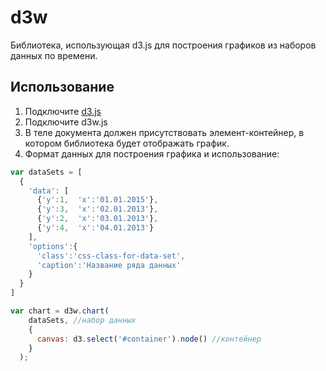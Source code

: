 d3w
===
Библиотека, использующая d3.js для построения графиков из наборов данных по времени.

Использование
---------
1. Подключите [d3.js](http://d3js.org/)
2. Подключите d3w.js
3. В теле документа должен присутствовать элемент-контейнер, в котором библиотека будет отображать график.
4. Формат данных для построения графика и использование:

```javascript
var dataSets = [
  {
    'data': [
      {'y':1,  'x':'01.01.2015'},
      {'y':3,  'x':'02.01.2013'},
      {'y':2,  'x':'03.01.2013'},
      {'y':4,  'x':'04.01.2013'}
    ],
    'options':{
      'class':'css-class-for-data-set',
      'caption':'Название ряда данных'
    }
  }
]

var chart = d3w.chart(
    dataSets, //набор данных
    {
      canvas: d3.select('#container').node() //контейнер
    }
  );
```

